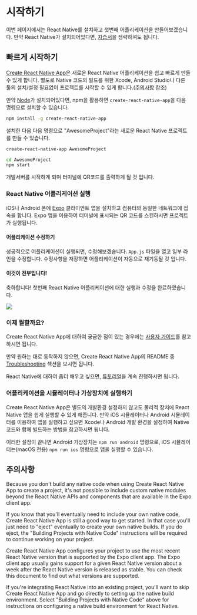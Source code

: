 # 시작하기

이번 페이지에서는 React Native를 설치하고 첫번째 어플리케이션을 만들어보겠습니다. 만약 React Native가 설치되어있다면, [자습서](https://facebook.github.io/react-native/docs/tutorial.html)을 생략하셔도 됩니다.

## 빠르게 시작하기

[Create React Native App](https://github.com/react-community/create-react-native-app)은 새로운 React Native 어플리케이션을 쉽고 빠르게 만들 수 있게 합니다. 별도로 Native 코드의 빌드를 위한 Xcode, Android Studio나 다른 툴의 설치/설정 필요없이 프로젝트를 시작할 수 있게 합니다.([주의사항](#caveats) 참조)

만약 [Node](https://nodejs.org/en/download/)가 설치되어있다면, npm을 활용하면 `create-react-native-app`을 다음 명령으로 설치할 수 있습니다.

```bash
npm install -g create-react-native-app
```

설치한 다음 다음 명령으로 "AwesomeProject"라는 새로운 React Native 프로젝트를 만들 수 있습니다.

```bash
create-react-native-app AwesomeProject

cd AwesomeProject
npm start
```

개발서버를 시작하게 되며 터미널에 QR코드를 출력하게 될 것 입니다.

### React Native 어플리케이션 실행

iOS나 Android 폰에 [Expo](https://expo.io/) 클라이언트 앱을 설치하고 컴퓨터와 동일한 네트워크에 접속을 합니다. Expo 앱을 이용하여 터미널에 표시되는 QR 코드를 스캔하시면 프로젝트가 실행됩니다.

#### 어플리케이션 수정하기

성공적으로 어플리케이션이 실행되면, 수정해보겠습니다. `App.js` 파일을 열고 일부 라인을 수정합니다. 수정사항을 저장하면 어플리케이션이 자동으로 재기동될 것 입니다.

#### 이것이 전부입니다!

축하합니다! 첫번째 React Native 어플리케이션에 대한 실행과 수정을 완료하였습니다.

![](https://facebook.github.io/react-native/docs/assets/GettingStartedCongratulations.png)

### 이제 뭘할까요?

Create React Native App에 대하여 궁금한 점이 있는 경우에는 [사용자 가이드](https://github.com/react-community/create-react-native-app/blob/master/react-native-scripts/template/README.md)를 참고하시면 됩니다.

만약 원하는 대로 동작하지 않으면, Create React Native App의 README 중 [Troubleshooting](https://github.com/react-community/create-react-native-app/blob/master/react-native-scripts/template/README.md#troubleshooting) 섹션을 보시면 됩니다.

React Native에 대하여 좀더 배우고 싶으면, [튜토리얼](https://facebook.github.io/react-native/docs/tutorial.html)을 계속 진행하시면 됩니다.

### 어플리케이션을 시뮬레이터나 가상장치에 실행하기

Create React Native App은 별도의 개발환경 설정하지 않고도 물리적 장치에 React Native 앱을 쉽게 실행할 수 있게 해줍니다. 만약 iOS 시뮬레이터나 Android 시뮬레이터를 이용하여 앱을 실행하고 싶으면 Xcode나 Android 개발 환경을 설정하여 Native 코드와 함께 빌드하는 방법을 참고하시면 됩니다.

이러한 설정이 끝나면 Android 가상장치는 `npm run android` 명령으로, iOS 시뮬레이터는(macOS 전용) `npm run ios` 명령으로 앱을 실행할 수 있습니다.

## 주의사항

Because you don't build any native code when using Create React Native App to create a project, it's not possible to include custom native modules beyond the React Native APIs and components that are available in the Expo client app.

If you know that you'll eventually need to include your own native code, Create React Native App is still a good way to get started. In that case you'll just need to "eject" eventually to create your own native builds. If you do eject, the "Building Projects with Native Code" instructions will be required to continue working on your project.

Create React Native App configures your project to use the most recent React Native version that is supported by the Expo client app. The Expo client app usually gains support for a given React Native version about a week after the React Native version is released as stable. You can check this document to find out what versions are supported.

If you're integrating React Native into an existing project, you'll want to skip Create React Native App and go directly to setting up the native build environment. Select "Building Projects with Native Code" above for instructions on configuring a native build environment for React Native.